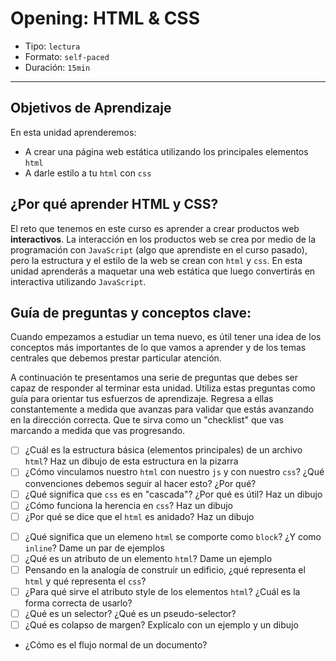 # Opening: HTML & CSS

- Tipo: `lectura`
- Formato: `self-paced`
- Duración: `15min`

***

## Objetivos de Aprendizaje

En esta unidad aprenderemos:
- A crear una página web estática utilizando los principales elementos `html`
- A darle estilo a tu `html` con `css`

## ¿Por qué aprender HTML y CSS?
El reto que tenemos en este curso es aprender a crear productos web
**interactivos**. La interacción en los productos web se crea por medio de la
programación con `JavaScript` (algo que aprendiste en el curso pasado), pero la
estructura y el estilo de la web se crean con `html` y `css`. En esta unidad
aprenderás a maquetar una web estática que luego convertirás en
interactiva utilizando `JavaScript`.

## Guía de preguntas y conceptos clave:

Cuando empezamos a estudiar un tema nuevo, es útil tener una idea de los
conceptos más importantes de lo que vamos a aprender y de los temas centrales
que debemos prestar particular atención.

A continuación te presentamos una serie de preguntas que debes ser capaz de
responder al terminar esta unidad. Utiliza estas preguntas como guía para
orientar tus esfuerzos de aprendizaje. Regresa a ellas constantemente a
medida que avanzas para validar que estás avanzando en la dirección correcta.
Que te sirva como un "checklist" que vas marcando a medida que vas progresando.

- [ ] ¿Cuál es la estructura básica (elementos principales) de un archivo
`html`? Haz un dibujo de esta estructura en la pizarra
- [ ] ¿Cómo vinculamos nuestro `html` con nuestro `js` y con nuestro `css`?
¿Qué convenciones debemos seguir al hacer esto? ¿Por qué?
- [ ] ¿Qué significa que `css` es en "cascada"? ¿Por qué es útil? Haz un dibujo
- [ ] ¿Cómo funciona la herencia en `css`? Haz un dibujo
- [ ] ¿Por qué se dice que el `html` es anidado? Haz un dibujo
<!-- - [ ] ¿Qué significa crear `html` semantico? ¿Por qué es importante? -->
<!-- - [ ] ¿Qué se entiende por "meta data"? ¿Para qué sirve? ¿Quién la usa? -->
<!-- - [ ] Dame un par de ejemplos de buenas prácticas de código html -->
- [ ] ¿Qué significa que un elemeno `html` se comporte como `block`? ¿Y como
`inline`? Dame un par de ejemplos
- [ ] ¿Qué es un atributo de un elemento `html`? Dame un ejemplo
- [ ] Pensando en la analogía de construir un edificio, ¿qué representa el
`html` y qué representa el `css`?
- [ ] ¿Para qué sirve el atributo style de los elementos `html`? ¿Cuál es la
forma correcta de usarlo?
- [ ] ¿Qué es un selector? ¿Qué es un pseudo-selector?
- [ ] ¿Qué es colapso de margen? Explícalo con un ejemplo y un dibujo
- ¿Cómo es el flujo normal de un documento?
